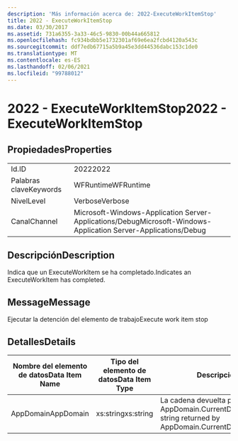 ```yaml
---
description: 'Más información acerca de: 2022-ExecuteWorkItemStop'
title: 2022 - ExecuteWorkItemStop
ms.date: 03/30/2017
ms.assetid: 731a6355-3a33-46c5-9830-00b44a665812
ms.openlocfilehash: fc934bdbb5e1732301af69e6ea2fcbd4120a543c
ms.sourcegitcommit: ddf7edb67715a5b9a45e3dd44536dabc153c1de0
ms.translationtype: MT
ms.contentlocale: es-ES
ms.lasthandoff: 02/06/2021
ms.locfileid: "99788012"
---
```

# <a name="2022---executeworkitemstop"></a><span data-ttu-id="15269-103">2022 - ExecuteWorkItemStop</span><span class="sxs-lookup"><span data-stu-id="15269-103">2022 - ExecuteWorkItemStop</span></span>

## <a name="properties"></a><span data-ttu-id="15269-104">Propiedades</span><span class="sxs-lookup"><span data-stu-id="15269-104">Properties</span></span>  
  
|||  
|-|-|  
|<span data-ttu-id="15269-105">Id.</span><span class="sxs-lookup"><span data-stu-id="15269-105">ID</span></span>|<span data-ttu-id="15269-106">2022</span><span class="sxs-lookup"><span data-stu-id="15269-106">2022</span></span>|  
|<span data-ttu-id="15269-107">Palabras clave</span><span class="sxs-lookup"><span data-stu-id="15269-107">Keywords</span></span>|<span data-ttu-id="15269-108">WFRuntime</span><span class="sxs-lookup"><span data-stu-id="15269-108">WFRuntime</span></span>|  
|<span data-ttu-id="15269-109">Nivel</span><span class="sxs-lookup"><span data-stu-id="15269-109">Level</span></span>|<span data-ttu-id="15269-110">Verbose</span><span class="sxs-lookup"><span data-stu-id="15269-110">Verbose</span></span>|  
|<span data-ttu-id="15269-111">Canal</span><span class="sxs-lookup"><span data-stu-id="15269-111">Channel</span></span>|<span data-ttu-id="15269-112">Microsoft-Windows-Application Server-Applications/Debug</span><span class="sxs-lookup"><span data-stu-id="15269-112">Microsoft-Windows-Application Server-Applications/Debug</span></span>|  
  
## <a name="description"></a><span data-ttu-id="15269-113">Descripción</span><span class="sxs-lookup"><span data-stu-id="15269-113">Description</span></span>  

 <span data-ttu-id="15269-114">Indica que un ExecuteWorkItem se ha completado.</span><span class="sxs-lookup"><span data-stu-id="15269-114">Indicates an ExecuteWorkItem has completed.</span></span>  
  
## <a name="message"></a><span data-ttu-id="15269-115">Message</span><span class="sxs-lookup"><span data-stu-id="15269-115">Message</span></span>  

 <span data-ttu-id="15269-116">Ejecutar la detención del elemento de trabajo</span><span class="sxs-lookup"><span data-stu-id="15269-116">Execute work item stop</span></span>  
  
## <a name="details"></a><span data-ttu-id="15269-117">Detalles</span><span class="sxs-lookup"><span data-stu-id="15269-117">Details</span></span>  
  
|<span data-ttu-id="15269-118">Nombre del elemento de datos</span><span class="sxs-lookup"><span data-stu-id="15269-118">Data Item Name</span></span>|<span data-ttu-id="15269-119">Tipo del elemento de datos</span><span class="sxs-lookup"><span data-stu-id="15269-119">Data Item Type</span></span>|<span data-ttu-id="15269-120">Descripción</span><span class="sxs-lookup"><span data-stu-id="15269-120">Description</span></span>|  
|--------------------|--------------------|-----------------|  
|<span data-ttu-id="15269-121">AppDomain</span><span class="sxs-lookup"><span data-stu-id="15269-121">AppDomain</span></span>|<span data-ttu-id="15269-122">xs:string</span><span class="sxs-lookup"><span data-stu-id="15269-122">xs:string</span></span>|<span data-ttu-id="15269-123">La cadena devuelta por AppDomain.CurrentDomain.FriendlyName.</span><span class="sxs-lookup"><span data-stu-id="15269-123">The string returned by AppDomain.CurrentDomain.FriendlyName.</span></span>|
